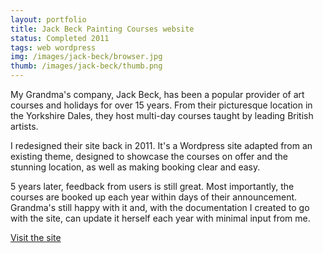 ```yaml
---
layout: portfolio
title: Jack Beck Painting Courses website
status: Completed 2011
tags: web wordpress
img: /images/jack-beck/browser.jpg
thumb: /images/jack-beck/thumb.png
---
```


My Grandma's company, Jack Beck, has been a popular provider of art courses and holidays for over 15 years. From their picturesque location in the Yorkshire Dales, they host multi-day courses taught by leading British artists.

I redesigned their site back in 2011. It's a Wordpress site adapted from an existing theme, designed to showcase the courses on offer and the stunning location, as well as making booking clear and easy.

5 years later, feedback from users is still great. Most importantly, the courses are booked up each year within days of their announcement. Grandma's still happy with it and, with the documentation I created to go with the site, can update it herself each year with minimal input from me.

[Visit the site](http://jackbeck.co.uk/)